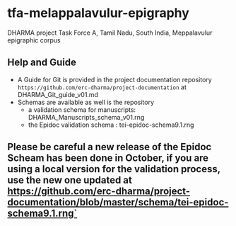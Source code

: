 # tfa-melappalavulur-epigraphy
DHARMA project Task Force A, Tamil Nadu, South India, Meppalavulur epigraphic corpus

## Help and Guide
* A Guide for Git is provided in the project documentation repository `https://github.com/erc-dharma/project-documentation` at DHARMA_Git_guide_v01.md
* Schemas are available as well is the repository
  - a validation schema for manuscripts: DHARMA_Manuscripts_schema_v01.rng
  - the Epidoc validation schema : tei-epidoc-schema9.1.rng

## Please be careful a new release of the Epidoc Scheam has been done in October, if you are using a local version for the validation process, use the new one updated at  https://github.com/erc-dharma/project-documentation/blob/master/schema/tei-epidoc-schema9.1.rng`
